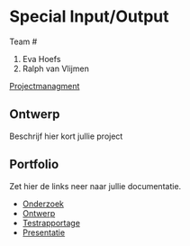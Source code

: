 # Special Input/Output
Team #
1. Eva Hoefs
2. Ralph van Vlijmen

[Projectmanagment](https://trello.com/b/OXenSTRz/input-output) <Trello scrumboard bijvoorbeeld>

## Ontwerp
Beschrijf hier kort jullie project

## Portfolio
Zet hier de links neer naar jullie documentatie.

* [Onderzoek](https://github.com/DragstylerNL/Input-Output/blob/master/Portfolio/P01%20-%20Onderzoek.docx)
* [Ontwerp]()
* [Testrapportage](https://youtu.be/MQ70ZSUJnsI)
* [Presentatie](https://drive.google.com/file/d/13NqB18jbtFwbA9_DiqTA_1WkJG6xwImW/view?usp=sharing)
